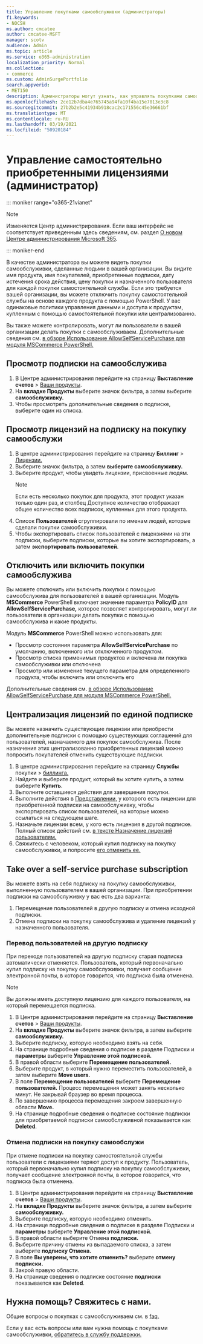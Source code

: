 ```yaml
---
title: Управление покупками самообслуживки (администраторы)
f1.keywords:
- NOCSH
ms.author: cmcatee
author: cmcatee-MSFT
manager: scotv
audience: Admin
ms.topic: article
ms.service: o365-administration
localization_priority: Normal
ms.collection:
- commerce
ms.custom: AdminSurgePortfolio
search.appverid:
- MET150
description: Администраторы могут узнать, как управлять покупками самообслуживаем, сделанными пользователями в их организации.
ms.openlocfilehash: 2ce12b7dba4e765745a94fa10f4ba15e7013e3c8
ms.sourcegitcommit: 27b2b2e5c41934b918cac2c171556c45e36661bf
ms.translationtype: MT
ms.contentlocale: ru-RU
ms.lasthandoff: 03/19/2021
ms.locfileid: "50920184"
---
```

# <a name="manage-self-service-purchases-admin"></a>Управление самостоятельно приобретенными лицензиями (администратор)

::: moniker range="o365-21vianet"

> [!NOTE]
> Изменяется Центр администрирования. Если ваш интерфейс не соответствует приведенным здесь сведениям, см. раздел [О новом Центре администрирования Microsoft 365](../../admin/microsoft-365-admin-center-preview.md?preserve-view=true&view=o365-21vianet).

::: moniker-end

В качестве администратора вы можете видеть покупки самообслуживки, сделанные людьми в вашей организации. Вы видите имя продукта, имя покупателей, приобретенные подписки, дату истечения срока действия, цену покупки и назначенного пользователя для каждой покупки самостоятельной службы. Если это требуется вашей организации, вы можете отключить покупку самостоятельной службы на основе каждого продукта с помощью PowerShell. У вас одинаковые политики управления данными и доступа к продуктам, купленным с помощью самостоятельной покупки или централизованно.

Вы также можете контролировать, могут ли пользователи в вашей организации делать покупки с самообслуживаем. Дополнительные сведения см. [в обзоре Использование AllowSelfServicePurchase для модуля MSCommerce PowerShell.](allowselfservicepurchase-powershell.md)

## <a name="view-self-service-subscriptions"></a>Просмотр подписки на самообслужива

1. В Центре администрирования перейдите на страницу **Выставление счетов** > <a href="https://go.microsoft.com/fwlink/p/?linkid=842054" target="_blank">Ваши продукты</a>.
2. На **вкладке Продукты** выберите значок фильтра, а затем выберите **самообслуживку.**
3. Чтобы просмотреть дополнительные сведения о подписке, выберите один из списка.

## <a name="view-who-has-licenses-for-a-self-service-purchase-subscription"></a>Просмотр лицензий на подписку на покупку самообслужи

1. В центре администрирования перейдите на страницу **Биллинг**  >  <a href="https://go.microsoft.com/fwlink/p/?linkid=842264" target="_blank">Лицензии.</a>
2. Выберите значок фильтра, а затем **выберите самообслуживку.**
3. Выберите продукт, чтобы увидеть лицензии, присвоенные людям.
    > [!NOTE]
    > Если есть несколько покупок для продукта, этот продукт указан  только один раз, и столбец Доступное количество отображает общее количество всех подписок, купленных для этого продукта.
4. Список **Пользователей** сгруппировали по именам людей, которые сделали покупки самообслуживки.
5. Чтобы экспортировать список пользователей с лицензиями на эти подписки, выберите подписки, которые вы хотите экспортировать, а затем **экспортировать пользователей**.

## <a name="disable-or-enable-self-service-purchases"></a>Отключить или включить покупки самообслужива

Вы можете отключить или включить покупки с помощью самообслужива для пользователей в вашей организации. Модуль **MSCommerce** PowerShell включает значение параметра **PolicyID** для **AllowSelfServicePurchase,** которое позволяет контролировать, могут ли пользователи в организации делать покупки с помощью самообслужива и какие продукты.

Модуль **MSCommerce** PowerShell можно использовать для:

- Просмотр состояния параметра **AllowSelfServicePurchase** по умолчанию, включенного или отключенного продуктом.
- Просмотр списка применимых продуктов и включена ли покупка самообслуживки или отключена
- Просмотр или изменение текущего параметра для определенного продукта, чтобы включить или отключить его

Дополнительные сведения см. [в обзоре Использование AllowSelfServicePurchase для модуля MSCommerce PowerShell.](allowselfservicepurchase-powershell.md)

## <a name="centralize-licenses-under-a-single-subscription"></a>Централизация лицензий по единой подписке

Вы можете назначить существующие лицензии или приобрести дополнительные подписки с помощью существующих соглашений для пользователей, назначаемого для покупок самообслужива. После назначения этих централизованно приобретенных лицензий можно попросить покупателей отменить существующие подписки.

1. В центре администрирования перейдите на страницу **Службы** покупки \> <a href="https://go.microsoft.com/fwlink/p/?linkid=868433" target="_blank">биллинга.</a>
2. Найдите и выберите продукт, который вы хотите купить, а затем выберите **Купить**.
3. Выполните оставшиеся действия для завершения покупки.
4. Выполните действия в [Представлении,](#view-who-has-licenses-for-a-self-service-purchase-subscription) у которого есть лицензии для приобретенной подписки на самообслуживку, чтобы экспортировать список пользователей, на которые можно ссылаться на следующем шаге.
5. Назначьте лицензии всем, у кого есть лицензия в другой подписке. Полный список действий см. [в тексте Назначение лицензий пользователям.](../../admin/manage/assign-licenses-to-users.md)
6. Свяжитесь с человеком, который купил подписку на покупку самообслуживки, и попросите [его отменить ее.](manage-self-service-purchases-users.md#cancel-a-subscription)

## <a name="take-over-a-self-service-purchase-subscription"></a>Take over a self-service purchase subscription

Вы можете взять на себя подписку на покупку самообслуживки, выполненную пользователем в вашей организации. При приобретении подписки на самообслуживку у вас есть два варианта:

1. Перемещение пользователей в другую подписку и отмена исходной подписки.
2. Отмена подписки на покупку самообслужива и удаление лицензий у назначенного пользователя.

### <a name="move-users-to-a-different-subscription"></a>Перевод пользователей на другую подписку

При переходе пользователей на другую подписку старая подписка автоматически отменяется. Пользователь, который первоначально купил подписку на покупку самообслуживки, получает сообщение электронной почты, в которое говорится, что подписка была отменена.

> [!NOTE]
> Вы должны иметь доступную лицензию для каждого пользователя, на который перемещается подписка.

1. В Центре администрирования перейдите на страницу **Выставление счетов** > <a href="https://go.microsoft.com/fwlink/p/?linkid=842054" target="_blank">Ваши продукты</a>.
2. На **вкладке Продукты** выберите значок фильтра, а затем выберите **самообслуживку.**
3. Выберите подписку, которую необходимо взять на себя.
4. На странице подробные сведения о подписке в разделе Подписки и **параметры** выберите **Управление этой подпиской.**
5. В правой области выберите **Перемещение пользователей.**
6. Выберите продукт, в который нужно переместить пользователей, а затем выберите **Move users.**
7. В поле **Перемещение пользователей** выберите **Перемещение пользователей.** Процесс перемещения может занять несколько минут. Не закрывай браузер во время процесса.
8. По завершению процесса перемещения закроем завершенную области **Move.**
9. На странице подробные  сведения о подписке состояние подписки для приобретаемой подписки самообслуживной показывается как **Deleted**.

### <a name="cancel-a-self-service-purchase-subscription"></a>Отмена подписки на покупку самообслужи

При отмене подписки на покупку самостоятельной службы пользователи с лицензиями теряют доступ к продукту. Пользователь, который первоначально купил подписку на покупку самообслуживки, получает сообщение электронной почты, в которое говорится, что подписка была отменена.

1. В Центре администрирования перейдите на страницу **Выставление счетов** > <a href="https://go.microsoft.com/fwlink/p/?linkid=842054" target="_blank">Ваши продукты</a>.
2. На **вкладке Продукты** выберите значок фильтра, а затем выберите **самообслуживку.**
3. Выберите подписку, которую необходимо отменить.
4. На странице подробные сведения о подписке в разделе Подписки и **параметры** выберите **Управление этой подпиской.**
5. В правой области выберите Отмена **подписки.**
6. Выберите причину отмены из выпадаемого списка, а затем выберите **подписку Отмена.**
7. В поле **Вы уверены, что хотите отменить?** выберите **отмену подписки.**
8. Закрой правую области.
9. На странице сведения о подписке состояние **подписки** показывается как **Deleted**.

## <a name="need-help-contact-us"></a>Нужна помощь? Свяжитесь с нами.

Общие вопросы о покупках с самообслуживаем см. в [faq.](self-service-purchase-faq.md)

Если у вас есть вопросы или вам нужна помощь с покупками самообслуживки, [обратитесь в службу поддержки.](../../admin/contact-support-for-business-products.md)